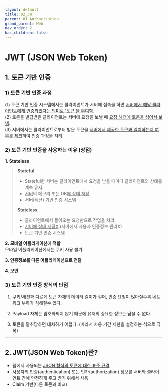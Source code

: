 ```yaml
---
layout: default
title: 02_JWT
parent: 01_Authorization
grand_parent: Web
nav_order: 2
has_children: false
---
```


# JWT (JSON Web Token)  

## 1. 토큰 기반 인증  

### 1) 토큰 기반 인증 과정  

(1) 토큰 기반 인증 시스템에서는 클라이언트가 서버에 접속을 하면 <u>서버에서 해당 클라이언트에게 인증되었다는 의미로 '토큰'을 부여</u>함.  
(2) 토큰을 발급받은 클라이언트는 서버에 요청을 보낼 때 <u>요청 헤더에 토큰을 심어서 보냄</u>.  
(3) 서버에서는 클라이언트로부터 받은 토큰을 <u>서버에서 제공한 토큰과 일치하는지 여부를 체크</u>하여 인증 과정을 처리.  


### 2) 토큰 기반 인증을 사용하는 이유 (장점)  

**1. Stateless**  

> **Stateful**  
> - Stateful한 서버는 클라이언트에서 요청을 받을 때마다 클라이언트의 상태를 계속 유지.  
> - <u>서버</u>의 메모리 또는 DB<u>에 상태 저장</u>  
> - 서버(세션) 기반 인증 시스템  
>
> **Stateless**  
> - 클라이언트에서 들어오는 요청만으로 작업을 처리.  
> - <u>서버에 상태 저장X</u> (서버에서 사용자 인증정보 관리X)  
> - 토큰 기반 인증 시스템  

**2. 모바일 어플리케이션에 적합**  
모바일 어플리케이션에서는 쿠키 사용 불가  

**3. 인증정보를 다른 어플리케이션으로 전달**  

**4. 보안**  


### 3) 토큰 기반 인증 방식의 단점  

1. 쿠키/세션과 다르게 토큰 자체의 데이터 길이가 길어, 인증 요청이 많아질수록 네트워크 부하가 심해질수 있다.  

2. Payload 자체는 암호화되지 않기 때문에 유저의 중요한 정보는 담을 수 없다.  

3. 토큰을 탈취당하면 대처하기 어렵다. (따라서 사용 기간 제한을 설정하는 식으로 극복)  

<hr/>

## 2. JWT(JSON Web Token)란?  
- 웹에서 사용되는 <u>JSON 형식의 토큰에 대한 표준 규격</u>  
- 사용자의 인증(authentication) 또는 인가(authorization) 정보를 서버와 클라이언트 간에 안전하게 주고 받기 위해서 사용
- Claim 기반(다른 토큰과 비교)  
